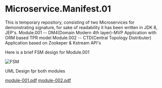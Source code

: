 # Microservice.Manifest.01
This is temporary repository, consisting of two Microservices for demonstrating signature, for sake of readability it has been written in JDK 8, JEP's.
Module.001 -- DM4(Domain Modern 4th layer)-MVP Application with ORM based TPR model
Module.002 -- CTD(Central Topology Distributer) Application based on Zookeper & Kstream API's

Here is a brief FSM design for Module.001

![FSM](https://github.com/Mikaell-Amidi/Microservice.Manifest.01/assets/82368245/649885ef-4935-46e6-904d-f6e30a891b63)


UML Design fpr both modules

[module-001.pdf](https://github.com/Mikaell-Amidi/Microservice.Manifest.01/files/14190702/module-001.pdf)
[module-002.pdf](https://github.com/Mikaell-Amidi/Microservice.Manifest.01/files/14190703/module-002.pdf)
